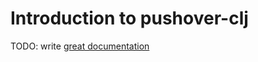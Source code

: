 # Introduction to pushover-clj

TODO: write [great documentation](http://jacobian.org/writing/great-documentation/what-to-write/)
